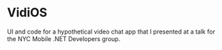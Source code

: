 # VidiOS

UI and code for a hypothetical video chat app that I presented at a talk for the NYC Mobile .NET Developers group.


